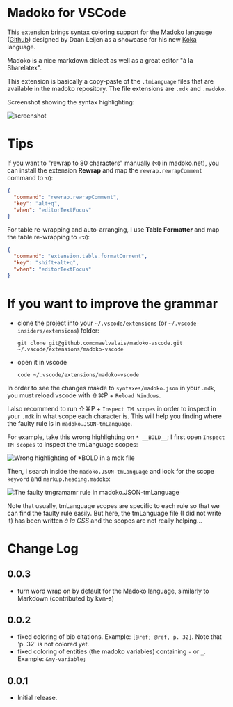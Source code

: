 # Madoko for VSCode

This extension brings syntax coloring support for the [Madoko] language
([Github]) designed by Daan Leijen as a showcase for his new [Koka] language.

Madoko is a nice markdown dialect as well as a great editor "à la Sharelatex".

[Madoko]: https://www.madoko.net
[Github]: https://github.com/koka-lang/madoko
[Koka]: https://github.com/koka-lang/koka

This extension is basically a copy-paste of the `.tmLanguage` files that
are available in the madoko repository. The file extensions are `.mdk` and
`.madoko`.

Screenshot showing the syntax highlighting:

![screenshot](https://user-images.githubusercontent.com/2195781/32697975-3a9e5016-c79c-11e7-986f-faa1ae8d7fca.png)

# Tips

If you want to "rewrap to 80 characters" manually (`⌥Q` in madoko.net), you
can install the extension **Rewrap** and map the `rewrap.rewrapComment`
command to `⌥Q`:
```json
{
  "command": "rewrap.rewrapComment",
  "key": "alt+q",
  "when": "editorTextFocus"
}
```
For table re-wrapping and auto-arranging, I use **Table Formatter** and map
the table re-wrapping to `⇧⌥Q`:
```json
{
  "command": "extension.table.formatCurrent",
  "key": "shift+alt+q",
  "when": "editorTextFocus"
}
```

# If you want to improve the grammar

- clone the project into your `~/.vscode/extensions` (or
  `~/.vscode-insiders/extensions`) folder:

      git clone git@github.com:maelvalais/madoko-vscode.git ~/.vscode/extensions/madoko-vscode

- open it in vscode

      code ~/.vscode/extensions/madoko-vscode

In order to see the changes makde to `syntaxes/madoko.json` in your `.mdk`,
you must reload vscode with ⇧⌘P + `Reload Windows`.

I also recommend to run ⇧⌘P + `Inspect TM scopes` in order to inspect in your
`.mdk` in what scope each character is. This will help you finding where
the faulty rule is in `madoko.JSON-tmLanguage`.

For example, take this wrong highlighting on `* __BOLD__`; I first open
`Inspect TM scopes` to inspect the tmLanguage scopes:

![Wrong highlighting of *__BOLD__ in a mdk file](https://user-images.githubusercontent.com/2195781/32697892-22ecdf10-c79b-11e7-9fbf-c4d5f90a8675.png)

Then, I search inside the `madoko.JSON-tmLanguage` and look for the scope
`keyword` and `markup.heading.madoko`:

![The faulty tmgramamr rule in madoko.JSON-tmLanguage](https://user-images.githubusercontent.com/2195781/32697893-23b483a8-c79b-11e7-9aed-7659c8dd7fb4.png)

Note that usually, tmLanguage scopes are specific to each rule so that we
can find the faulty rule easily. But here, the tmLanguage file (I did not
write it) has been written _à la CSS_ and the scopes are not really helping...

# Change Log

## 0.0.3
- turn word wrap on by default for the Madoko language, similarly
  to Markdown (contributed by kvn-s)

## 0.0.2
- fixed coloring of bib citations. Example: `[@ref; @ref, p. 32]`.
  Note that 'p. 32' is not colored yet.
- fixed coloring of entities (the madoko variables) containing
  `-` or `_`. Example: `&my-variable;`

## 0.0.1
- Initial release.